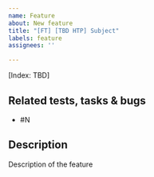```yaml
---
name: Feature
about: New feature
title: "[FT] [TBD HTP] Subject"
labels: feature
assignees: ''

---
```

[Index: TBD]

## Related tests, tasks & bugs

 * #N

## Description

Description of the feature
